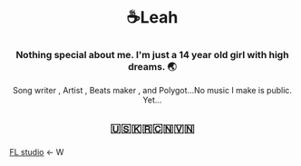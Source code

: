#     <p align="center">☕Leah</p>

###     <p align="center">Nothing special about me. I'm just a 14 year old girl with high dreams. 🌏</p>

<p align="center">Song writer , Artist , Beats maker , and Polygot...No music I make is public. Yet...</p>

## <p align="center">🇺🇸🇰🇷🇨🇳🇻🇳</p>

[FL studio](https://www.image-line.com/fl-studio-download) ← W
